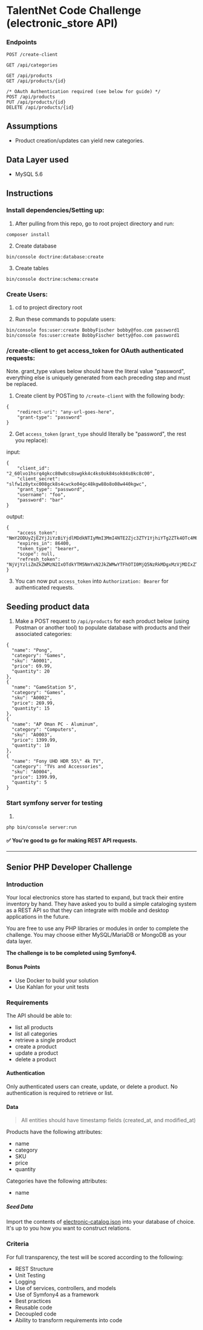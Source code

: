 # TalentNet Code Challenge (electronic_store API)

### Endpoints
```
POST /create-client

GET /api/categories

GET /api/products
GET /api/products/{id}

/* OAuth Authentication required (see below for guide) */
POST /api/products
PUT /api/products/{id}
DELETE /api/products/{id}
```
## Assumptions
* Product creation/updates can yield new categories.

## Data Layer used
* MySQL 5.6

## Instructions

### Install dependencies/Setting up:
1) After pulling from this repo, go to root project directory and run:
```
composer install
```

2) Create database
```
bin/console doctrine:database:create
```

3) Create tables
```
bin/console doctrine:schema:create
```


### Create Users:

1) cd to project directory root

2) Run these commands to populate users:

```
bin/console fos:user:create BobbyFischer bobby@foo.com password1
bin/console fos:user:create BobbyFischer betty@foo.com password1
```


### /create-client to get access_token for OAuth authenticated requests:

Note. grant_type values below should have the literal value "password", everything else is uniquely generated from each preceding step and must be replaced.

1. Create client by POSTing to `/create-client` with the following body:
```
{
	"redirect-uri": "any-url-goes-here",
	"grant-type": "password"
}
```

2. Get `access_token` (`grant_type` should literally be "password", the rest you replace):

input:

```
{
    "client_id": "2_60lvo1hsrq4gkcc80w8cs8swgkk4c4ks0ok84sok84s0kc8c00",
    "client_secret": "slfw1z8ytxc008gck8s4cwcko04gc48kgw88o8o08w440kgwc",
    "grant_type": "password",
    "username": "foo",
    "password": "bar"
}
```
output:
```
{
    "access_token": "NmY2ODUyZjE2YjJiYzBiYjdlMDdkNTIyMmI3MmI4NTE2Zjc3ZTY1YjhiYTg2ZTk4OTc4MGIxN2JmNTVjNjJiOA",
    "expires_in": 86400,
    "token_type": "bearer",
    "scope": null,
    "refresh_token": "NjVjYzliZmZkZWMzN2IxOTdkYTM5NmYxN2JkZWMwYTFhOTI0MjQ5NzRkMDgxMzVjMDIxZTk1NTRhOGNiZDA2MA"
}
```

3. You can now put `access_token` into `Authorization: Bearer` for authenticated requests.

## Seeding product data

1) Make a POST request to `/api/products` for each product below (using Postman or another tool) to populate database with products and their associated categories:

```
{
  "name": "Pong",
  "category": "Games",
  "sku": "A0001",
  "price": 69.99,
  "quantity": 20
},
{
  "name": "GameStation 5",
  "category": "Games",
  "sku": "A0002",
  "price": 269.99,
  "quantity": 15
},
{
  "name": "AP Oman PC - Aluminum",
  "category": "Computers",
  "sku": "A0003",
  "price": 1399.99,
  "quantity": 10
},
{
  "name": "Fony UHD HDR 55\" 4k TV",
  "category": "TVs and Accessories",
  "sku": "A0004",
  "price": 1399.99,
  "quantity": 5
}
```
### Start symfony server for testing
1)
```
php bin/console server:run
```


#### ✅ You're good to go for making REST API requests.
___

## Senior PHP Developer Challenge

### Introduction
Your local electronics store has started to expand, but track their entire inventory by hand.  They have asked you to build a simple cataloging system as a REST API so that they can integrate with mobile and desktop applications in the future.

You are free to use any PHP libraries or modules in order to complete the challenge.  You may choose either MySQL/MariaDB or MongoDB as your data layer.

**The challenge is to be completed using Symfony4.**

#### Bonus Points
* Use Docker to build your solution
* Use Kahlan for your unit tests

### Requirements

The API should be able to:
* list all products
* list all categories
* retrieve a single product
* create a product
* update a product
* delete a product

#### Authentication
Only authenticated users can create, update, or delete a product.  No authentication is required to retrieve or list.

#### Data
> All entities should have timestamp fields (created_at, and modified_at)

Products have the following attributes: 
* name
* category
* SKU
* price
* quantity

Categories have the following attributes:
* name

##### Seed Data
Import the contents of [electronic-catalog.json](../data/seeds/electronic-catalog.json) into your database of choice.  It's up to you how you want to construct relations.

### Criteria
For full transparency, the test will be scored according to the following:
* REST Structure
* Unit Testing
* Logging
* Use of services, controllers, and models
* Use of Symfony4 as a framework
* Best practices
* Reusable code
* Decoupled code
* Ability to transform requirements into code
